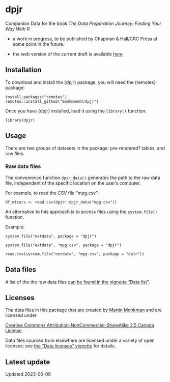 
<!-- README.md is generated from README.Rmd. Please edit that file -->

# dpjr

<!-- badges: start -->
<!-- badges: end -->

Companion Data for the book *The Data Preparation Journey: Finding Your
Way With R*

- a work in progress, to be published by Chapman & Hall/CRC Press at
  some point in the future.

- the web version of the current draft is available
  [here](https://bookdown.org/martin_monkman/DataPreparationJourney/)

## Installation

To download and install the {dpjr} package, you will need the {remotes}
package:

    install.packages("remotes")
    remotes::install_github("monkmanmh/dpjr")

Once you have {dpjr} installed, load it using the `library()` function:

    library(dpjr)

## Usage

There are two groups of datasets in the package: pre-rendered? tables,
and raw files.

### Raw data files

The convenience function `dpjr_data()` generates the path to the raw
data file, independent of the specific location on the user’s computer.

For example, to read the CSV file “mpg.csv”:

    df_mtcars <- read.csv(dpjr::dpjr_data("mpg.csv"))

An alternative to this approach is to access files using the
`system.file()` function.

Example:

    system.file("extdata", package = "dpjr")

    system.file("extdata", "mpg.csv", package = "dpjr")

    read.csv(system.file("extdata", "mpg.csv", package = "dpjr"))

## Data files

A list of the the raw data files [can be found in the vignette “Data
list”](articles/data_list.html).

## Licenses

<!---
<a rel="license" href="https://creativecommons.org/licenses/by-nc-sa/2.5/ca/"><img alt="Creative Commons License" style="border-width:0" src="https://i.creativecommons.org/l/by-nc-sa/3.0/us/88x31.png" /></a><br />
--->

The data files in this package that are created by [Martin
Monkman](https://github.com/MonkmanMH) and are licensed under

<a rel="license" href="https://creativecommons.org/licenses/by-nc-sa/2.5/ca/">Creative
Commons Attribution-NonCommercial-ShareAlike 2.5 Canada License</a>.

Data files sourced from elsewhere are licensed under a variety of open
licenses; see [the “Data licenses”
vignette](articles/data_licenses.html) for details.

## Latest update

Updated 2023-06-08
